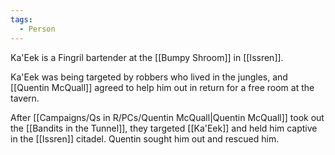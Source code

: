 ```yaml
---
tags:
  - Person
---
```


Ka'Eek is a Fingril bartender at the [[Bumpy Shroom]] in [[Issren]].

Ka'Eek was being targeted by robbers who lived in the jungles, and [[Quentin McQuall]] agreed to help him out in return for a free room at the tavern.

After [[Campaigns/Qs in R/PCs/Quentin McQuall|Quentin McQuall]] took out the [[Bandits in the Tunnel]], they targeted [[Ka'Eek]] and held him captive in the [[Issren]] citadel. Quentin sought him out and rescued him. 